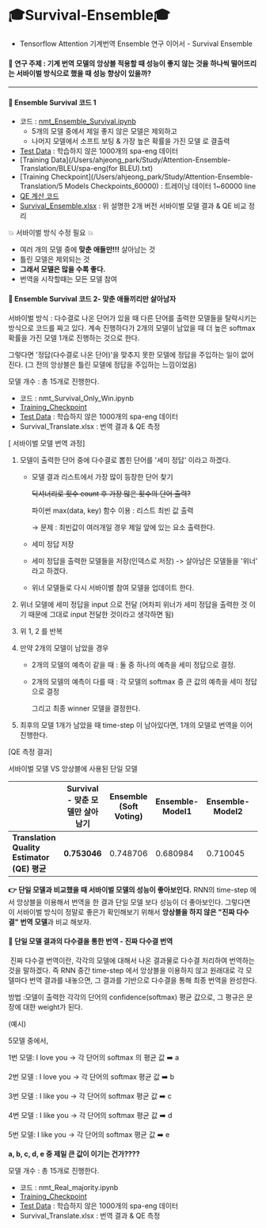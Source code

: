 # 🎓Survival-Ensemble🎓
- Tensorflow Attention 기계번역 Ensemble 연구 이어서 - Survival Ensemble



#### 📝 연구 주제 : 기계 번역 모델의 앙상블 적용할 때 성능이 좋지 않는 것을 하나씩 떨어뜨리는 서바이벌 방식으로 했을 때 성능 향상이 있을까?

---



#### 🔎 Ensemble Survival 코드 1

- 코드 : [nmt_Ensemble_Survival.ipynb](https://github.com/aaajeong/Survival-Ensemble/blob/main/nmt_Ensemble_Survival.ipynb)
  - 5개의 모델 중에서 제일 좋지 않은 모델은 제외하고
  - 나머지 모델에서 소프트 보팅 & 가장 높은 확률을 가진 모델 로 결출력
- [Test Data](/Users/ahjeong_park/Study/Attention-Ensemble-Translation/BLEU/test_data.txt) : 학습하지 않은 1000개의 spa-eng 데이터
- [Training Data](/Users/ahjeong_park/Study/Attention-Ensemble-Translation/BLEU/spa-eng(for BLEU).txt)
- [Training Checkpoint](/Users/ahjeong_park/Study/Attention-Ensemble-Translation/5 Models Checkpoints_60000) : 트레이닝 데이터 1~60000 line
- [QE 계산 코드](/Users/ahjeong_park/Study/Attention-Ensemble-Translation/BLEU/Calculate_QE.ipynb)
- [Survival_Ensemble.xlsx](https://github.com/aaajeong/Survival-Ensemble/blob/main/Survival_Translate.xlsx) : 위 설명한 2개 버전 서바이벌 모델 결과 & QE 비교 정리

💥 서바이벌 방식 수정 필요 💥

- 여러 개의 모델 중에 **맞춘 애들만!!!** 살아남는 것
- 틀린 모델은 제외되는 것
- **그래서 모델은 많을 수록 좋다.**
- 번역을 시작할때는 모든 모델 참여



#### 🔎 Ensemble Survival 코드 2- 맞춘 애들끼리만 살아남자

서바이벌 방식 : 다수결로 나온 단어가 있을 때 다른 단어를 출력한 모델들을 탈락시키는 방식으로 코드를 짜고 있다. 계속 진행하다가 2개의 모델이 남았을 때 더 높은 softmax 확률을 가진 모델 1개로 진행하는 것으로 한다.

그렇다면 '정답(다수결로 나온 단어)'을 맞추지 못한 모델에 정답을 주입하는 일이 없어진다. (그 전의 앙상블은 틀린 모델에 정답을 주입하는 느낌이었음)

모델 개수 : 총 15개로 진행한다.

- 코드 : nmt_Survival_Only_Win.ipynb 
- [Training_Checkpoint](/Users/ahjeong_park/Study/Survival-Ensemble/Checkpoint) 
- [Test Data](/Users/ahjeong_park/Study/Attention-Ensemble-Translation/BLEU/test_data.txt) : 학습하지 않은 1000개의 spa-eng 데이터
- Survival_Translate.xlsx : 번역 결과 & QE 측정

[ 서바이벌 모델 번역 과정]

1. 모델이 출력한 단어 중에 다수결로 뽑힌 단어를 '세미 정답' 이라고 하겠다.

   - 모델 결과 리스트에서 가장 많이 등장한 단어 찾기

     ~~딕셔너리로 횟수 count 후 가장 많은 횟수의 단어 출력?~~

     파이썬 max(data, key) 함수 이용 : 리스트 최빈 값 출력

     → 문제 : 최빈값이 여러개일 경우 제일 앞에 있는 요소 출력한다.

   - 세미 정답 저장

   - 세미 정답을 출력한 모델들을 저장(인덱스로 저장) -> 살아남은 모델들을 '위너' 라고 하겠다.

   - 위너 모델들로 다시 서바이벌 참여 모델을 업데이트 한다.

2. 위너 모델에 세미 정답을 input 으로 전달 (어차피 위너가 세미 정답을 출력한 것 이기 때문에 그대로 input 전달한 것이라고 생각하면 됨)

3. 위 1, 2 를 반복

4. 만약 2개의 모델이 남았을 경우

   - 2개의 모델의 예측이 같을 때 : 둘 중 하나의 예측을 세미 정답으로 결정.

   - 2개의 모델의 예측이 다를 때 : 각 모델의 softmax 중 큰 값의 예측을 세미 정답으로 결정

     그리고 최종 winner 모델을 결정한다.

5. 최후의 모델 1개가 남았을 때 time-step 이 남아있다면, 1개의 모델로 번역을 이어 진행한다.



[QE 측정 결과]

서바이벌 모델 VS 앙상블에 사용된 단일 모델

|                                                   | Survival - 맞춘 모델만 살아남기 | Ensemble (Soft Voting) | Ensemble-Model1 | Ensemble-Model2 | Ensemble-Model3 |
| ------------------------------------------------- | ------------------------------- | ---------------------- | --------------- | --------------- | --------------- |
| **Translation  Quality Estimator (QE)      평균** | **0.753046**                    | 0.748706               | 0.680984        | 0.710045        | 0.698374        |

**👉 단일 모델과 비교했을 때 서바이벌 모델의 성능이 좋아보인다.** RNN의 time-step 에서 앙상블을 이용해서 번역을 한 결과 단일 모델 보다 성능이 더 좋아보인다. 그렇다면 이 서바이벌 방식이 정말로 좋은가 확인해보기 위해서 **앙상블을 하지 않은 "진짜 다수결" 번역 모델**과 비교 해보자.



#### 🔎 단일 모델 결과의 다수결을 통한 번역 - 진짜 다수결 번역 

​	진짜 다수결 번역이란, 각각의 모델에 대해서 나온 결과물로 다수결 처리하여 번역하는 것을 말하겠다. 즉 RNN 중간 time-step 에서 앙상블을 이용하지 않고 원래대로 각 모델마다 번역 결과를 내놓으면, 그 결과를 기반으로 다수결을 통해 최종 번역을 완성한다.

방법 :모델이 출력한 각각의 단어의 confidence(softmax) 평균 값으로, 그 평규은 문장에 대한 weight가 된다.

(예시)

5모델 중에서,

1번 모델:  I love you → 각 단어의 softmax 의 평균 값 ➡️ a

2번 모델 :  I love you → 각 단어의 softmax 평균 값 ➡️ b



3번 모델 : I like you → 각 단어의 softmax 평균 값 ➡️ c

4번 모델 :   I like you → 각 단어의 softmax 평균 값 ➡️ d

5번 모델:  I like you → 각 단어의 softmax 평균 값 ➡️ e

**a, b, c, d, e 중 제일 큰 값이 이기는 건가????**



모델 개수 : 총 15개로 진행한다.

- 코드 : nmt_Real_majority.ipynb 
- [Training_Checkpoint](/Users/ahjeong_park/Study/Survival-Ensemble/Checkpoint) 
- [Test Data](/Users/ahjeong_park/Study/Attention-Ensemble-Translation/BLEU/test_data.txt) : 학습하지 않은 1000개의 spa-eng 데이터
- Survival_Translate.xlsx : 번역 결과 & QE 측정